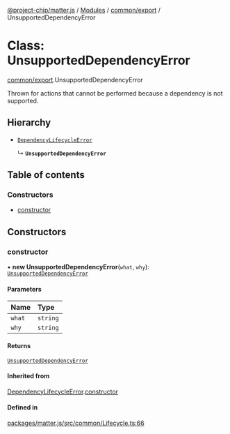 [@project-chip/matter.js](../README.md) / [Modules](../modules.md) / [common/export](../modules/common_export.md) / UnsupportedDependencyError

# Class: UnsupportedDependencyError

[common/export](../modules/common_export.md).UnsupportedDependencyError

Thrown for actions that cannot be performed because a dependency is not supported.

## Hierarchy

- [`DependencyLifecycleError`](common_export.DependencyLifecycleError.md)

  ↳ **`UnsupportedDependencyError`**

## Table of contents

### Constructors

- [constructor](common_export.UnsupportedDependencyError.md#constructor)

## Constructors

### constructor

• **new UnsupportedDependencyError**(`what`, `why`): [`UnsupportedDependencyError`](common_export.UnsupportedDependencyError.md)

#### Parameters

| Name | Type |
| :------ | :------ |
| `what` | `string` |
| `why` | `string` |

#### Returns

[`UnsupportedDependencyError`](common_export.UnsupportedDependencyError.md)

#### Inherited from

[DependencyLifecycleError](common_export.DependencyLifecycleError.md).[constructor](common_export.DependencyLifecycleError.md#constructor)

#### Defined in

[packages/matter.js/src/common/Lifecycle.ts:66](https://github.com/project-chip/matter.js/blob/558e12c94a201592c28c7bc0743705360b3e5ca6/packages/matter.js/src/common/Lifecycle.ts#L66)
